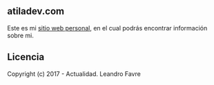 ## atiladev.com

Este es mi [sitio web personal](https://www.atiladev.com/), en el cual podrás encontrar información sobre mi.

## Licencia

Copyright (c) 2017 - Actualidad. Leandro Favre
